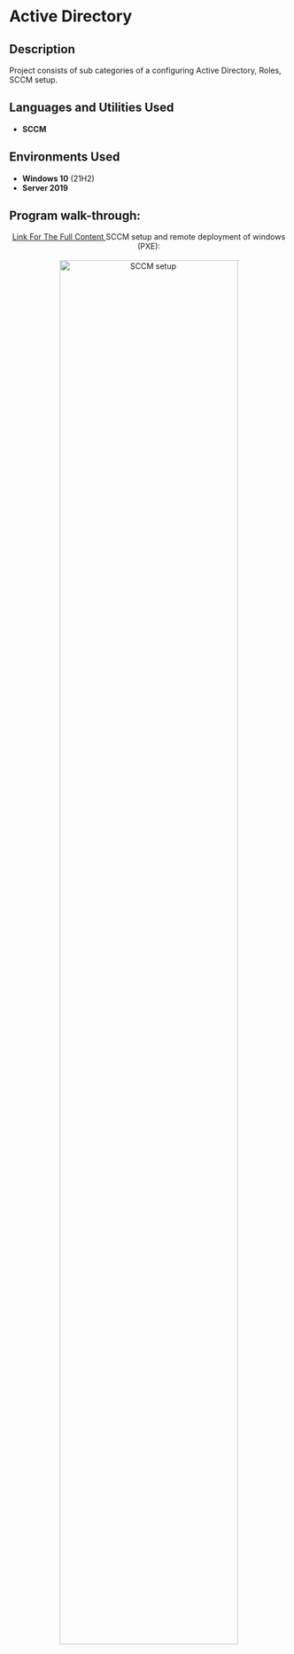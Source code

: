 <h1>Active Directory</h1>

<h2>Description</h2>
Project consists of sub categories of a configuring Active Directory, Roles, SCCM setup.
<br />


<h2>Languages and Utilities Used</h2>

- <b>SCCM</b> 

<h2>Environments Used </h2>

- <b>Windows 10</b> (21H2)
- <b>Server 2019</b>

<h2>Program walk-through:</h2>

<p align="center">
 <a href="https://www.notion.so/SCCM-e6a66acc73dd4f6da537d0753bfa93d0?pvs=4">Link For The Full Content </a> 
 SCCM setup and remote deployment of windows (PXE): 
  
 <br/>
  <br />
 
 <img src="https://i.imgur.com/1GkyhrV.png" height="80%" width="80%" alt="SCCM setup"/>
 <br />
 <br />
</p>



<!--
 ```diff
- text in red
+ text in green
! text in orange
# text in gray
@@ text in purple (and bold)@@
```
--!>
